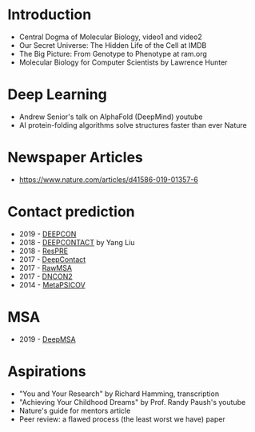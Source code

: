 # Introduction
* Central Dogma of Molecular Biology, video1 and video2
* Our Secret Universe: The Hidden Life of the Cell at IMDB
* The Big Picture: From Genotype to Phenotype at ram.org
* Molecular Biology for Computer Scientists by Lawrence Hunter

# Deep Learning
* Andrew Senior's talk on AlphaFold (DeepMind) youtube
* AI protein-folding algorithms solve structures faster than ever Nature

# Newspaper Articles
* https://www.nature.com/articles/d41586-019-01357-6

# Contact prediction
* 2019 - [DEEPCON](https://github.com/ba-lab/DEEPCON)
* 2018 - [DEEPCONTACT](https://github.com/largelymfs/deepcontact) by Yang Liu
* 2018 - [ResPRE](https://github.com/leeyang/ResPRE)
* 2017 - [DeepContact](https://github.com/largelymfs/deepcontact)
* 2017 - [RawMSA](https://bitbucket.org/clami66/rawmsa/src/master/)
* 2017 - [DNCON2](https://github.com/multicom-toolbox/DNCON2)
* 2014 - [MetaPSICOV](https://github.com/psipred/metapsicov)

# MSA
* 2019 - [DeepMSA](https://zhanglab.ccmb.med.umich.edu/DeepMSA/)

# Aspirations
* "You and Your Research" by Richard Hamming, transcription
* "Achieving Your Childhood Dreams" by Prof. Randy Paush's youtube
* Nature's guide for mentors article
* Peer review: a flawed process (the least worst we have) paper

